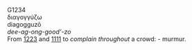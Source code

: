 <body>
  <p>G1234<br>  διαγογγύζω  <br> diagogguzō  <br><i>dee-ag-ong-good‘-zo </i><br>From <a href="g1223.htm">1223</a> and <a href="g1111.htm">1111</a>  to <i>complain</i> <i>throughout</i> a crowd: - murmur.<br></p>
 </body>